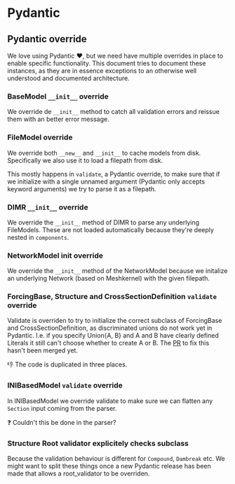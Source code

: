 # Pydantic

## Pydantic override
We love using Pydantic :heart:, but we need have multiple overrides in place to enable specific functionality.
This document tries to document these instances, as they are in essence exceptions to an otherwise
well understood and documented architecture.

### BaseModel `__init__` override
We override de `__init__` method to catch all validation errors and reissue them with an better error message.

### FileModel override
We override both `__new__` and `__init__` to cache models from disk. 
Specifically we also use it to load a filepath from disk.

This mostly happens in `validate`, a Pydantic override, to make
sure that if we initialize with a single unnamed argument (Pydantic only accepts keyword arguments)
we try to parse it as a filepath.

### DIMR `__init__` override
We override the `__init__` method of DIMR to parse any underlying FileModels.
These are not loaded automatically because they're deeply nested in `components`.

### NetworkModel __init__ override
We override the `__init__` method of the NetworkModel
because we initalize an underlying Network (based on Meshkernel) with the given filepath.

### ForcingBase, Structure and CrossSectionDefinition `validate` override
Validate is overriden to try to initialize the correct subclass of ForcingBase and CrossSectionDefinition, as discriminated unions do not work yet in Pydantic. I.e. if you specify Union{A, B} and A and B have clearly defined Literals it still can't choose whether to create A or B. The [PR](https://github.com/samuelcolvin/pydantic/pull/2336) to fix this hasn't been merged yet.

:thumbsdown: The code is duplicated in three places.

### INIBasedModel `validate` override
In INIBasedModel we override validate to make sure we can flatten any `Section` input coming from the parser.

:question: Couldn't this be done in the parser?


### Structure Root validator explicitely checks subclass
Because the validation behaviour is different for `Compound`, `Dambreak` etc. We might want to split these things once a new Pydantic release has been made that allows a root_validator to be overriden.
